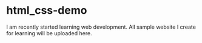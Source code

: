 # html_css-demo
I am recently started learning web development. All sample website I  create for learning will be uploaded here.
